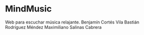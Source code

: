 # MindMusic
Web para escuchar música relajante.
Benjamín Cortés Vila
Bastián Rodríguez Méndez
Maximiliano Salinas Cabrera
